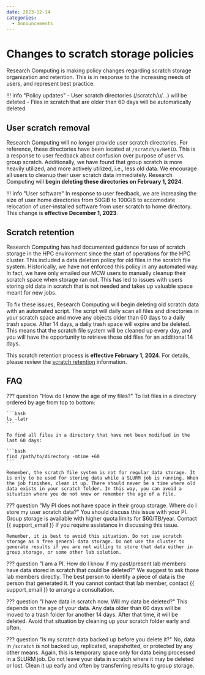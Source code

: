 ```yaml
---
date: 2023-12-14
categories:
  - Announcements
---
```


# Changes to scratch storage policies

Research Computing is making policy changes regarding scratch storage organization and retention. This is in response to the increasing needs of users, and represent best practice.

!!! info "Policy updates"
    - User scratch directories (/scratch/u/...) will be deleted
    - Files in scratch that are older than 60 days will be automatically deleted

<!-- more -->

## User scratch removal

Research Computing will no longer provide user scratch directories. For reference, these directories have been located at `/scratch/u/NetID`. This is a response to user feedback about confusion over purpose of user vs. group scratch. Additionally, we have found that group scratch is more heavily utilized, and more actively utilized, i.e., less old data. We encourage all users to cleanup their user scratch data immediately. Research Computing will **begin deleting these directories on February 1, 2024**.

!!! info "User software"
    In response to user feedback, we are increasing the size of user home directories from 50GiB to 100GiB to accomodate relocation of user-installed software from user scratch to home directory. This change is **effective December 1, 2023**.

## Scratch retention

Research Computing has had documented guidance for use of scratch storage in the HPC environment since the start of operations for the HPC cluster. This included a data deletion policy for old files in the scratch file system. Historically, we have not enforced this policy in any automated way. In fact, we have only emailed our MCW users to manually cleanup their scratch space when storage ran out. This has led to issues with users storing old data in scratch that is not needed and takes up valuable space meant for new jobs.

To fix these issues, Research Computing will begin deleting old scratch data with an automated script. The script will daily scan all files and directories in your scratch space and move any objects older than 60 days to a daily trash space. After 14 days, a daily trash space will expire and be deleted. This means that the scratch file system will be cleaned up every day, and you will have the opportunity to retrieve those old files for an additional 14 days.

This scratch retention process is **effective February 1, 2024**. For details, please review the [scratch retention](../../storage/rcc-storage.md#retention) information.

## FAQ

??? question "How do I know the age of my files?"
    To list files in a directory ordered by age from top to bottom:

    ```bash
    ls -latr
    ```

    To find all files in a directory that have not been modified in the last 60 days:

    ```bash
    find /path/to/directory -mtime +60 
    ```

    Remember, the scratch file system is not for regular data storage. It is only to be used for storing data while a SLURM job is running. When the job finishes, clean it up. There should never be a time where old data exists in your scratch folder. In this way, you can avoid a situation where you do not know or remember the age of a file.

??? question "My PI does not have space in their group storage. Where do I store my user scratch data?"
    You should discuss this issue with your PI. Group storage is available with higher quota limits for $60/TB/year. Contact {{ support_email }} if you require assistance in discussing this issue.

    Remember, it is best to avoid this situation. Do not use scratch storage as a free general data storage. Do not use the cluster to generate results if you are not willing to store that data either in group storage, or some other lab solution.

??? question "I am a PI. How do I know if my past/present lab members have data stored in scratch that could be deleted?"
    We suggest to ask those lab members directly. The best person to identify a piece of data is the person that generated it. If you cannot contact that lab member, contact {{ support_email }} to arrange a consultation.

??? question "I have data in scratch now. Will my data be deleted?"
    This depends on the age of your data. Any data older than 60 days will be moved to a trash folder for another 14 days. After that time, it will be deleted. Avoid that situation by cleaning up your scratch folder early and often.

??? question "Is my scratch data backed up before you delete it?"
    No, data in `/scratch` is not backed up, replicated, snapshotted, or protected by any other means. Again, this is temporary space only for data being processed in a SLURM job. Do not leave your data in scratch where it may be deleted or lost. Clean it up early and often by transferring results to group storage.
